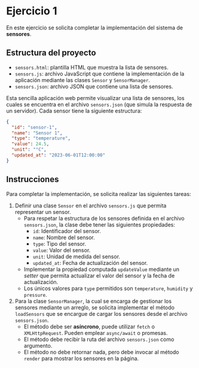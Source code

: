 # Ejercicio 1

En este ejercicio se solicita completar la implementación del sistema de **sensores**.

## Estructura del proyecto

- `sensors.html`: plantilla HTML que muestra la lista de sensores.
- `sensors.js`: archivo JavaScript que contiene la implementación de la aplicación mediante las clases `Sensor` y `SensorManager`.
- `sensors.json`: archivo JSON que contiene una lista de sensores.

Esta sencilla aplicación web permite visualizar una lista de sensores, los cuales se encuentra en el archivo `sensors.json` (que simula la respuesta de un servidor). Cada sensor tiene la siguiente estructura:

```json
{
  "id": "sensor-1",
  "name": "Sensor 1",
  "type": "temperature",
  "value": 24.5,
  "unit": "°C",
  "updated_at": "2023-06-01T12:00:00"
}
```

## Instrucciones

Para completar la implementación, se solicita realizar las siguientes tareas:

1. Definir una clase `Sensor` en el archivo `sensors.js` que permita representar un sensor.
    - Para respetar la estructura de los sensores definida en el archivo `sensors.json`, la clase debe tener las siguientes propiedades:
        - `id`: Identificador del sensor.
        - `name`: Nombre del sensor.
        - `type`: Tipo del sensor.
        - `value`: Valor del sensor.
        - `unit`: Unidad de medida del sensor.
        - `updated_at`: Fecha de actualización del sensor.
    - Implementar la propiedad computada `updateValue` mediante un *setter* que permita actualizar el valor del sensor y la fecha de actualización.
    - Los únicos valores para `type` permitidos son `temperature`, `humidity` y `pressure`.
2. Para la clase `SensorManager`, la cual se encarga de gestionar los sensores mediante un arreglo, se solicita implementar el método `loadSensors` que se encargue de cargar los sensores desde el archivo `sensors.json`.
    - El método debe ser **asíncrono**, puede utilizar `fetch` o `XMLHttpRequest`. Pueden emplear `async/await` o promesas.
    - El método debe recibir la ruta del archivo `sensors.json` como argumento.
    - El método no debe retornar nada, pero debe invocar al método `render` para mostrar los sensores en la página.




    